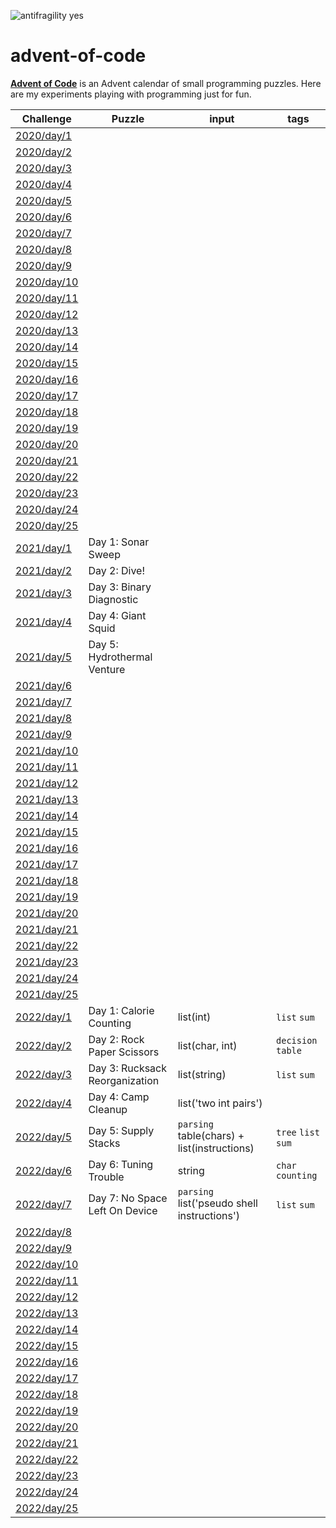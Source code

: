 ![antifragility yes](https://img.shields.io/badge/antifragile-yes-blue)

# advent-of-code
**[Advent of Code](https://adventofcode.com/)** is an Advent calendar of small programming puzzles.
Here are my experiments playing with programming just for fun.

| Challenge | Puzzle | input | tags |
| --- | --- | --- | -- |
|  [2020/day/1](https://adventofcode.com/2020/day/1) | | | | 
|  [2020/day/2](https://adventofcode.com/2020/day/2) | | | | 
|  [2020/day/3](https://adventofcode.com/2020/day/3) | | | | 
|  [2020/day/4](https://adventofcode.com/2020/day/4) | | | | 
|  [2020/day/5](https://adventofcode.com/2020/day/5) | | | | 
|  [2020/day/6](https://adventofcode.com/2020/day/6) | | | | 
|  [2020/day/7](https://adventofcode.com/2020/day/7) | | | | 
|  [2020/day/8](https://adventofcode.com/2020/day/8) | | | | 
|  [2020/day/9](https://adventofcode.com/2020/day/9) | | | | 
|  [2020/day/10](https://adventofcode.com/2020/day/10) | | | | 
|  [2020/day/11](https://adventofcode.com/2020/day/11) | | | | 
|  [2020/day/12](https://adventofcode.com/2020/day/12) | | | | 
|  [2020/day/13](https://adventofcode.com/2020/day/13) | | | | 
|  [2020/day/14](https://adventofcode.com/2020/day/14) | | | | 
|  [2020/day/15](https://adventofcode.com/2020/day/15) | | | | 
|  [2020/day/16](https://adventofcode.com/2020/day/16) | | | | 
|  [2020/day/17](https://adventofcode.com/2020/day/17) | | | | 
|  [2020/day/18](https://adventofcode.com/2020/day/18) | | | | 
|  [2020/day/19](https://adventofcode.com/2020/day/19) | | | | 
|  [2020/day/20](https://adventofcode.com/2020/day/20) | | | | 
|  [2020/day/21](https://adventofcode.com/2020/day/21) | | | | 
|  [2020/day/22](https://adventofcode.com/2020/day/22) | | | | 
|  [2020/day/23](https://adventofcode.com/2020/day/23) | | | | 
|  [2020/day/24](https://adventofcode.com/2020/day/24) | | | | 
|  [2020/day/25](https://adventofcode.com/2020/day/25) | | | | 
|  [2021/day/1](https://adventofcode.com/2021/day/1) | Day 1: Sonar Sweep | | |
|  [2021/day/2](https://adventofcode.com/2021/day/2) | Day 2: Dive! | | |
|  [2021/day/3](https://adventofcode.com/2021/day/3) | Day 3: Binary Diagnostic| | |
|  [2021/day/4](https://adventofcode.com/2021/day/4) | Day 4: Giant Squid | | |
|  [2021/day/5](https://adventofcode.com/2021/day/5) | Day 5: Hydrothermal Venture | | |
|  [2021/day/6](https://adventofcode.com/2021/day/6) | | | | 
|  [2021/day/7](https://adventofcode.com/2021/day/7) | | | | 
|  [2021/day/8](https://adventofcode.com/2021/day/8) | | | | 
|  [2021/day/9](https://adventofcode.com/2021/day/9) | | | | 
|  [2021/day/10](https://adventofcode.com/2021/day/10) | | | | 
|  [2021/day/11](https://adventofcode.com/2021/day/11) | | | | 
|  [2021/day/12](https://adventofcode.com/2021/day/12) | | | | 
|  [2021/day/13](https://adventofcode.com/2021/day/13) | | | | 
|  [2021/day/14](https://adventofcode.com/2021/day/14) | | | | 
|  [2021/day/15](https://adventofcode.com/2021/day/15) | | | | 
|  [2021/day/16](https://adventofcode.com/2021/day/16) | | | | 
|  [2021/day/17](https://adventofcode.com/2021/day/17) | | | | 
|  [2021/day/18](https://adventofcode.com/2021/day/18) | | | | 
|  [2021/day/19](https://adventofcode.com/2021/day/19) | | | | 
|  [2021/day/20](https://adventofcode.com/2021/day/20) | | | | 
|  [2021/day/21](https://adventofcode.com/2021/day/21) | | | | 
|  [2021/day/22](https://adventofcode.com/2021/day/22) | | | | 
|  [2021/day/23](https://adventofcode.com/2021/day/23) | | | | 
|  [2021/day/24](https://adventofcode.com/2021/day/24) | | | | 
|  [2021/day/25](https://adventofcode.com/2021/day/25) | | | | 
|  [2022/day/1](https://adventofcode.com/2022/day/1) | Day 1: Calorie Counting| list(int) | `list` `sum`  |
|  [2022/day/2](https://adventofcode.com/2022/day/2) | Day 2: Rock Paper Scissors  | list(char, int)  | `decision table`  |
|  [2022/day/3](https://adventofcode.com/2022/day/3) | Day 3: Rucksack Reorganization | list(string)  |  `list` `sum`  |
|  [2022/day/4](https://adventofcode.com/2022/day/4) | Day 4: Camp Cleanup | list('two int pairs') |    |
|  [2022/day/5](https://adventofcode.com/2022/day/5) | Day 5: Supply Stacks  | `parsing` table(chars) + list(instructions) | `tree` `list` `sum` |
|  [2022/day/6](https://adventofcode.com/2022/day/6) | Day 6: Tuning Trouble | string | `char` `counting`  |
|  [2022/day/7](https://adventofcode.com/2022/day/7) | Day 7: No Space Left On Device |  `parsing` list('pseudo shell instructions')  | `list` `sum`  |
|  [2022/day/8](https://adventofcode.com/2022/day/8) | | | | 
|  [2022/day/9](https://adventofcode.com/2022/day/9) | | | | 
|  [2022/day/10](https://adventofcode.com/2022/day/10) | | | | 
|  [2022/day/11](https://adventofcode.com/2022/day/11) | | | | 
|  [2022/day/12](https://adventofcode.com/2022/day/12) | | | | 
|  [2022/day/13](https://adventofcode.com/2022/day/13) | | | | 
|  [2022/day/14](https://adventofcode.com/2022/day/14) | | | | 
|  [2022/day/15](https://adventofcode.com/2022/day/15) | | | | 
|  [2022/day/16](https://adventofcode.com/2022/day/16) | | | | 
|  [2022/day/17](https://adventofcode.com/2022/day/17) | | | | 
|  [2022/day/18](https://adventofcode.com/2022/day/18) | | | | 
|  [2022/day/19](https://adventofcode.com/2022/day/19) | | | | 
|  [2022/day/20](https://adventofcode.com/2022/day/20) | | | | 
|  [2022/day/21](https://adventofcode.com/2022/day/21) | | | | 
|  [2022/day/22](https://adventofcode.com/2022/day/22) | | | | 
|  [2022/day/23](https://adventofcode.com/2022/day/23) | | | | 
|  [2022/day/24](https://adventofcode.com/2022/day/24) | | | | 
|  [2022/day/25](https://adventofcode.com/2022/day/25) | | | | 
